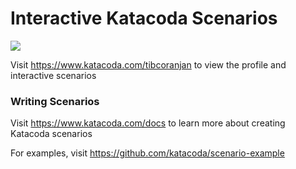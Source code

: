 # Interactive Katacoda Scenarios

[![](http://shields.katacoda.com/katacoda/tibcoranjan/count.svg)](https://www.katacoda.com/tibcoranjan "Get your profile on Katacoda.com")

Visit https://www.katacoda.com/tibcoranjan to view the profile and interactive scenarios

### Writing Scenarios
Visit https://www.katacoda.com/docs to learn more about creating Katacoda scenarios

For examples, visit https://github.com/katacoda/scenario-example
